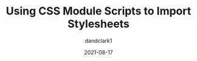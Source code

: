 ---
author: dandclark1
date: 2021-08-17
publisher: chromiumdev
tags:
  - css
  - javascript
  - modules
target_url: https://web.dev/css-module-scripts/
title: Using CSS Module Scripts to Import Stylesheets
---
